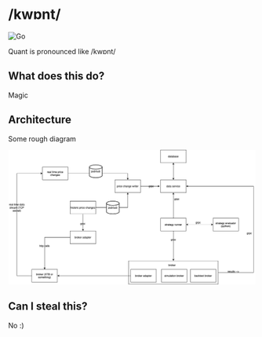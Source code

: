 # /kwɒnt/
![Go](https://github.com/ducc/kwont/workflows/Go/badge.svg)

Quant is pronounced like /kwɒnt/ 

## What does this do?
Magic

## Architecture
Some rough diagram 

![alt text](diagram.png)

## Can I steal this?
No :) 